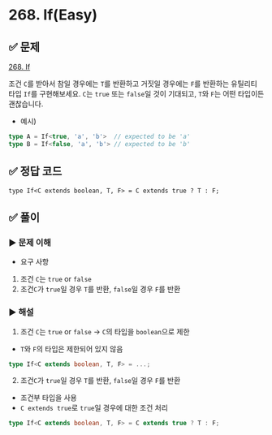 # 268. If(Easy)

## ✅ 문제
[268. If](https://github.com/type-challenges/type-challenges/blob/main/questions/00268-easy-if/README.md)

조건 `C`를 받아서 참일 경우에는 `T`를 반환하고 거짓일 경우에는 `F`를 반환하는 유틸리티 타입 `If`를 구현해보세요. 
`C`는 `true` 또는 `false`일 것이 기대되고, `T`와 `F`는 어떤 타입이든 괜찮습니다.

- 예시)
```ts
type A = If<true, 'a', 'b'>  // expected to be 'a'
type B = If<false, 'a', 'b'> // expected to be 'b'
```

## ✅ 정답 코드
```tsx
type If<C extends boolean, T, F> = C extends true ? T : F;
```

## ✅ 풀이

### ▶️ 문제 이해
- 요구 사항
1. 조건 `C`는 `true` or `false`
2. 조건`C`가 `true`일 경우 `T`를 반환, `false`일 경우 `F`를 반환

### ▶️ 해설
1. 조건 `C`는 `true` or `false` 
→ `C`의 타입을 `boolean`으로 제한
- `T`와 `F`의 타입은 제한되어 있지 않음
```ts
type If<C extends boolean, T, F> = ...;
```

2. 조건`C`가 `true`일 경우 `T`를 반환, `false`일 경우 `F`를 반환
- 조건부 타입을 사용
- `C extends true`로 `true`일 경우에 대한 조건 처리
```ts
type If<C extends boolean, T, F> = C extends true ? T : F;
```